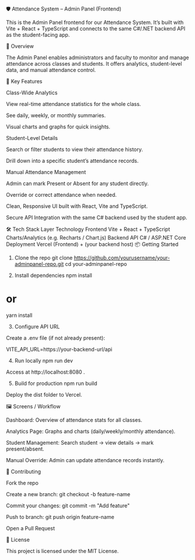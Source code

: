 🛡️ Attendance System – Admin Panel (Frontend)

This is the Admin Panel frontend for our Attendance System.
It’s built with Vite + React + TypeScript and connects to the same C#/.NET backend API as the student-facing app.

🚀 Overview

The Admin Panel enables administrators and faculty to monitor and manage attendance across classes and students.
It offers analytics, student-level data, and manual attendance control.

🌟 Key Features

Class-Wide Analytics

View real-time attendance statistics for the whole class.

See daily, weekly, or monthly summaries.

Visual charts and graphs for quick insights.

Student-Level Details

Search or filter students to view their attendance history.

Drill down into a specific student’s attendance records.

Manual Attendance Management

Admin can mark Present or Absent for any student directly.

Override or correct attendance when needed.

Clean, Responsive UI built with React, Vite and TypeScript.

Secure API Integration with the same C# backend used by the student app.

🛠️ Tech Stack
Layer	Technology
Frontend	Vite + React + TypeScript
Charts/Analytics	(e.g. Recharts / Chart.js)
Backend API	C# / ASP.NET Core
Deployment	Vercel (Frontend) + (your backend host)
📦 Getting Started
1. Clone the repo
git clone https://github.com/yourusername/your-adminpanel-repo.git
cd your-adminpanel-repo

2. Install dependencies
npm install
# or
yarn install

3. Configure API URL

Create a .env file (if not already present):

VITE_API_URL=https://your-backend-url/api

4. Run locally
npm run dev


Access at http://localhost:8080
.

5. Build for production
npm run build


Deploy the dist folder to Vercel.

🖼️ Screens / Workflow

Dashboard: Overview of attendance stats for all classes.

Analytics Page: Graphs and charts (daily/weekly/monthly attendance).

Student Management: Search student → view details → mark present/absent.

Manual Override: Admin can update attendance records instantly.

🤝 Contributing

Fork the repo

Create a new branch: git checkout -b feature-name

Commit your changes: git commit -m "Add feature"

Push to branch: git push origin feature-name

Open a Pull Request

📄 License

This project is licensed under the MIT License.